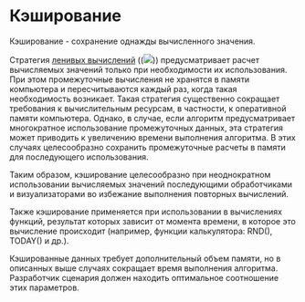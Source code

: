# Кэширование

Кэширование - сохранение однажды вычисленного значения. 

Стратегия [ленивых вычислений](/app/glossary/lazyevaluation.md) ((![](/mediapage>app/glossary/lazyevaluation&noheader))) предусматривает расчет вычисляемых значений только при необходимости их использования. При этом промежуточные вычисления не хранятся в памяти компьютера и пересчитываются каждый раз, когда такая необходимость возникает. Такая стратегия существенно сокращает требования к вычислительным ресурсам, в частности, к оперативной памяти компьютера. Однако, в случае, если алгоритм предусматривает многократное использование промежуточных данных, эта стратегия может приводить к увеличению времени выполнения алгоритма. В этих случаях целесообразно сохранить промежуточные расчеты в памяти для последующего использования.

Таким образом, кэширование целесообразно при неоднократном использовании вычисляемых значений последующими обработчиками и визуализаторами во избежание выполнения повторных вычислений. 

Также кэширование применяется при использовании в вычислениях функций, результат которых зависит от момента времени, в которое это вычисление происходит (например, функции калькулятора: RND(), TODAY() и др.). 

Кэшированные данных требует дополнительный объем памяти, но в описанных выше случаях сокращает время выполнения алгоритма. Разработчик сценария должен находить оптимальное соотношение этих параметров.
